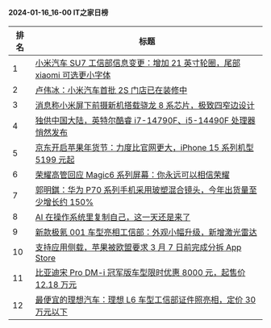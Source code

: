 #### 2024-01-16_16-00  IT之家日榜

| 排名 | 标题|
| --- | ---|
| 1 | [小米汽车 SU7 工信部信息变更：增加 21 英寸轮圈，尾部 xiaomi 可选更小字体](https://www.ithome.com/0/745/390.htm) |
| 2 | [卢伟冰：小米汽车首批 2S 门店已在装修中](https://www.ithome.com/0/745/332.htm) |
| 3 | [消息称小米屏下前摄新机搭载骁龙 8 系芯片，极致四窄边设计](https://www.ithome.com/0/745/364.htm) |
| 4 | [独供中国大陆，英特尔酷睿 i7-14790F、i5-14490F 处理器悄然发布](https://www.ithome.com/0/745/340.htm) |
| 5 | [京东开启苹果年货节：力度比官网更大，iPhone 15 系列机型 5199 元起](https://www.ithome.com/0/745/410.htm) |
| 6 | [荣耀高管回应 Magic6 系列屏幕：你永远可以相信荣耀](https://www.ithome.com/0/745/338.htm) |
| 7 | [郭明錤：华为 P70 系列手机采用玻塑混合镜头，今年出货量至少增长约 150%](https://www.ithome.com/0/745/389.htm) |
| 8 | [AI 在操作系统里复制自己，这一天还是来了](https://www.ithome.com/0/745/396.htm) |
| 9 | [新款极氪 001 车型亮相工信部：外观小幅升级，新增激光雷达](https://www.ithome.com/0/745/381.htm) |
| 10 | [支持应用侧载，苹果被欧盟要求 3 月 7 日前完成分拆 App Store](https://www.ithome.com/0/745/401.htm) |
| 11 | [比亚迪宋 Pro DM-i 冠军版车型限时优惠 8000 元，起售价 12.18 万元](https://www.ithome.com/0/745/344.htm) |
| 12 | [最便宜的理想汽车：理想 L6 车型工信部证件照亮相，定价 30 万元以下](https://www.ithome.com/0/745/366.htm) |
